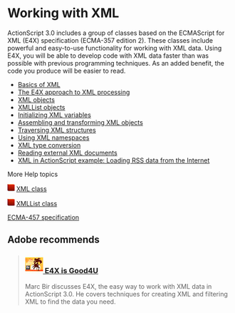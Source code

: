 # Working with XML

ActionScript 3.0 includes a group of classes based on the ECMAScript for XML
(E4X) specification (ECMA-357 edition 2). These classes include powerful and
easy-to-use functionality for working with XML data. Using E4X, you will be able
to develop code with XML data faster than was possible with previous programming
techniques. As an added benefit, the code you produce will be easier to read.

- [Basics of XML](./basics-of-xml.md)
- [The E4X approach to XML processing](./the-e4x-approach-to-xml-processing.md)
- [XML objects](./xml-objects.md)
- [XMLList objects](./xmllist-objects.md)
- [Initializing XML variables](./initializing-xml-variables.md)
- [Assembling and transforming XML objects](./assembling-and-transforming-xml-objects.md)
- [Traversing XML structures](./traversing-xml-structures.md)
- [Using XML namespaces](./using-xml-namespaces.md)
- [XML type conversion](./xml-type-conversion.md)
- [Reading external XML documents](./reading-external-xml-documents.md)
- [XML in ActionScript example: Loading RSS data from the Internet](./xml-in-actionscript-example-loading-rss-data-from-the-internet.md)

More Help topics

![](../../img/flashplatformLinkIndicator.png)
[XML class](https://help.adobe.com/en_US/FlashPlatform/reference/actionscript/3/XML.html)

![](../../img/flashplatformLinkIndicator.png)
[XMLList class](https://help.adobe.com/en_US/FlashPlatform/reference/actionscript/3/XMLList.html)

[ECMA-457 specification](https://www.ecma-international.org/publications-and-standards/standards/ecma-357/)

## Adobe recommends

> ### [![](../../img/marc_bir.png) E4X is Good4U](http://goo.gl/OrIZm)
>
> Marc Bir discusses E4X, the easy way to work with XML data in ActionScript
> 3.0. He covers techniques for creating XML and filtering XML to find the data
> you need.
